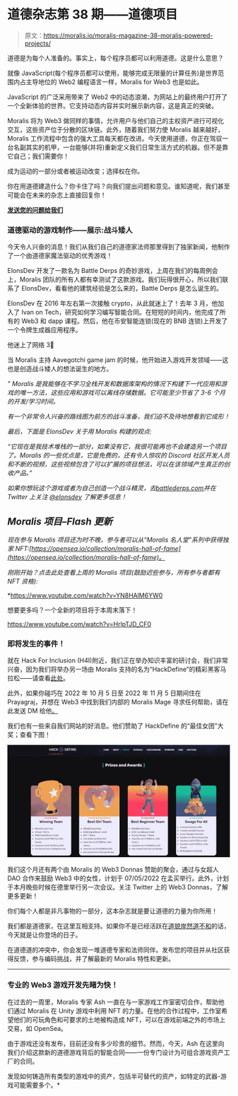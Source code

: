 # 道德杂志第 38 期——道德项目

> 原文：<https://moralis.io/moralis-magazine-38-moralis-powered-projects/>

道德是为每个人准备的。事实上，每个程序员都可以利用道德。这是什么意思？

就像 JavaScript(每个程序员都可以使用，能够完成无限量的计算任务)是世界范围内占主导地位的 Web2 编程语言一样，Moralis for Web3 也是如此。

JavaScript 的广泛采用带来了 Web2 中的动态浪潮，为网站上的最终用户打开了一个全新体验的世界。它支持动态内容并实时展示新内容，这是真正的突破。

Moralis 将为 Web3 做同样的事情，允许用户与他们自己的主权资产进行可视化交互，这些资产位于分散的区块链。此外，随着我们努力使 Moralis 越来越好，Moralis 工作流程中包含的强大工具每天都在改进。今天使用道德，你正在驾驭一台名副其实的机甲，一台能够(并将)重新定义我们日常生活方式的机器。但不是靠它自己；我们需要你！

成为运动的一部分或者被运动改变；选择权在你。

你在用道德建造什么？你卡住了吗？向我们提出问题和意见。谁知道呢，我们甚至可能会在未来的杂志上直接回复你！

[**发送您的问题给我们**](https://ivanontech.typeform.com/to/R9K5lnGe)

### **道德驱动的游戏制作——展示:战斗矮人**

今天令人兴奋的消息！我们从我们自己的道德家法师那里得到了独家新闻，他制作了一个由道德家魔法驱动的优秀游戏！

ElonsDev 开发了一款名为 Battle Derps 的奇妙游戏，上周在我们的每周例会上，Moralis 团队的所有人都有幸测试了这款游戏。我们玩得很开心，所以我们联系了 ElonsDev，看看他的建筑经验是怎么来的，Battle Derps 是怎么诞生的。

ElonsDev 在 2016 年左右第一次接触 crypto，从此就迷上了！去年 3 月，他加入了 Ivan on Tech，研究如何学习编写智能合同。在短短的时间内，他完成了所有的 Web3 和 dapp 课程。然后，他在币安智能连锁(现在的 BNB 连锁)上开发了一个令牌生成器应用程序。

他迷上了网络 3🤩

当 Moralis 主持 Aavegotchi game jam 的时候，他开始进入游戏开发领域——这也是创造战斗矮人的想法诞生的地方。

*"* *Moralis 是我能够在不学习全栈开发和数据库架构的情况下构建下一代应用和游戏的唯一方法，这些应用和游戏可以离线存储数据。它可能至少节省了 3-6 个月的开发/学习时间。*

*有一个非常令人兴奋的路线图为前方的战斗准备，我们迫不及待地想看到它成形！*

*最后，下面是 ElonsDev 关于用 Moralis 构建的观点:*

*“它现在是我技术堆栈的一部分，如果没有它，我很可能再也不会建造另一个项目了。Moralis 的一些优点是，它是免费的，还有令人惊叹的 Discord 社区开发人员和不断的视频，这些视频包含了可以扩展的项目想法，可以在该领域产生真正的创收产品。”*

*如果你想玩这个游戏或者为自己创造一个战斗精灵，去[battlederps.com](https://battlederps.com/)并在 Twitter 上关注 [@elonsdev](https://twitter.com/elonsdev?s=20&t=lP3jFnn2zDTH18zF132BCg) 了解更多信息！*

## ***Moralis 项目–Flash 更新***

*现在参与 Moralis 项目还为时不晚，参与者可以从“Moralis 名人堂”系列中获得独家 NFT:[https://opensea.io/collection/moralis-hall-of-fame](https://opensea.io/collection/moralis-hall-of-fame)。*

*刚刚开始？点击此处查看上周的 Moralis 项目(鼓励迟些参与，所有参与者都有 NFT 资格):*

*https://www.youtube.com/watch?v=YN8HAlM6YW0

想要更多吗？一个全新的项目将于本周末落下！

https://www.youtube.com/watch?v=HrlpTJD_CF0

### **即将发生的事件！**

就在 Hack For Inclusion (H4I)附近，我们正在举办知识丰富的研讨会，我们非常兴奋，因为我们将举办另一场由 Moralis 支持的名为“HackDefine”的精彩黑客马拉松——请查看[此处](https://www.hackdefine.com/)。

此外，如果你碰巧在 2022 年 10 月 5 日至 2022 年 11 月 5 日期间住在 Prayagraj，并想在 Web3 中找到我们内部的 Moralis Mage 寻求任何帮助，请在此发送 DM 给他[。](https://twitter.com/Shiv_24561)

我们也有一些来自我们网站的好消息。他们赞助了 HackDefine 的“最佳女团”大奖；查看下图！

![](img/8edbdca1819d695e5ed51319cb26ad90.png)

我们这个月还有两个由 Moralis 的 Web3 Donnas 赞助的聚会，通过与女超人 DAO 合作来鼓励 Web3 中的女性，计划于 07/05/2022 在孟买举行。此外，计划于本月晚些时候在德里举行另一次会议。关注 Twitter 上的 Web3 Donnas，了解更多更新！

你们每个人都是非凡事物的一部分，这本杂志就是要让道德的力量为你所用！

我们都是道德家，在这里互相支持。如果你不是已经活跃在[道貌岸然道不和](https://discord.com/invite/P9N9HF97hH)的话，今天就是让你登场的日子。

在道德道的冲突中，你会发现一堆道德专家和法师同伴。发布您的项目并从社区获得反馈，参与编码挑战，并了解最新的 Moralis 特性和更新。

* * *

### **专业的 Web3 游戏开发先睹为快！**

在过去的一周里，Moralis 专家 Ash 一直在与一家游戏工作室密切合作，帮助他们通过 Moralis 在 Unity 游戏中利用 NFT 的力量。在他的合作过程中，工作室希望他们的可玩角色和可要求的土地被构造成 NFT，可以在游戏前端之外的市场上交易，如 OpenSea。

由于游戏还没有发布，目前还没有多少珍贵的细节。然而，今天，Ash 在这里向我们介绍这款新的道德游戏背后的智能合同——一份专门设计为可组合游戏资产工厂的合同。

发现如何铸造所有类型的游戏中的资产，包括半可替代的资产，如特定的武器-游戏可能需要多个。*